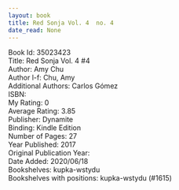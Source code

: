 ```yaml
---
layout: book
title: Red Sonja Vol. 4  no. 4
date_read: None
---
```


Book Id: 35023423<br />
Title: Red Sonja Vol. 4 #4<br />
Author: Amy Chu<br />
Author l-f: Chu, Amy<br />
Additional Authors: Carlos Gómez<br />
ISBN: <br />
My Rating: 0<br />
Average Rating: 3.85<br />
Publisher: Dynamite<br />
Binding: Kindle Edition<br />
Number of Pages: 27<br />
Year Published: 2017<br />
Original Publication Year: <br />
Date Added: 2020/06/18<br />
Bookshelves: kupka-wstydu<br />
Bookshelves with positions: kupka-wstydu (#1615)<br />


